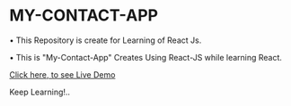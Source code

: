 # MY-CONTACT-APP

• This Repository is create for Learning of React Js.

• This is "My-Contact-App" Creates Using React-JS while learning React.

[Click here, to see Live Demo](https://p6yq7.csb.app)
 
Keep Learning!..
